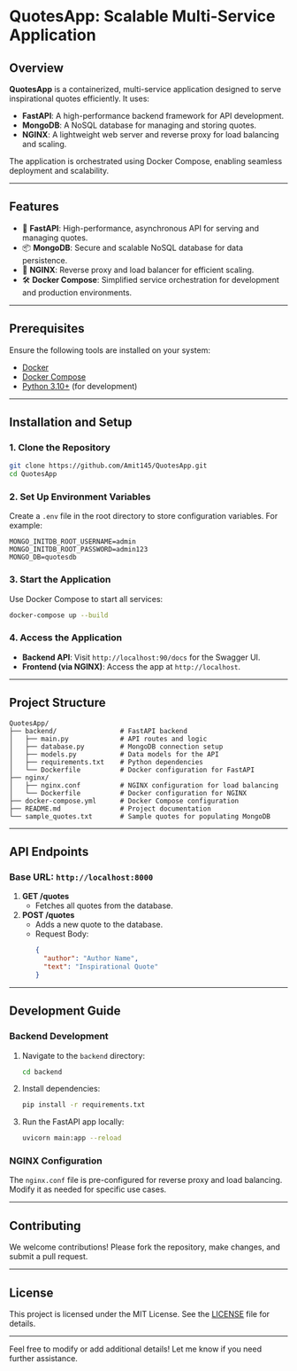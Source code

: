 
# QuotesApp: Scalable Multi-Service Application

## Overview
**QuotesApp** is a containerized, multi-service application designed to serve inspirational quotes efficiently. It uses:

- **FastAPI**: A high-performance backend framework for API development.
- **MongoDB**: A NoSQL database for managing and storing quotes.
- **NGINX**: A lightweight web server and reverse proxy for load balancing and scaling.

The application is orchestrated using Docker Compose, enabling seamless deployment and scalability.

---

## Features
- 🚀 **FastAPI**: High-performance, asynchronous API for serving and managing quotes.
- 📦 **MongoDB**: Secure and scalable NoSQL database for data persistence.
- 🔄 **NGINX**: Reverse proxy and load balancer for efficient scaling.
- 🛠️ **Docker Compose**: Simplified service orchestration for development and production environments.

---

## Prerequisites
Ensure the following tools are installed on your system:
- [Docker](https://www.docker.com/get-started)
- [Docker Compose](https://docs.docker.com/compose/install/)
- [Python 3.10+](https://www.python.org/downloads/) (for development)

---

## Installation and Setup

### 1. Clone the Repository
```bash
git clone https://github.com/Amit145/QuotesApp.git
cd QuotesApp
```

### 2. Set Up Environment Variables
Create a `.env` file in the root directory to store configuration variables. For example:
```
MONGO_INITDB_ROOT_USERNAME=admin
MONGO_INITDB_ROOT_PASSWORD=admin123
MONGO_DB=quotesdb
```

### 3. Start the Application
Use Docker Compose to start all services:
```bash
docker-compose up --build
```

### 4. Access the Application
- **Backend API**: Visit `http://localhost:90/docs` for the Swagger UI.
- **Frontend (via NGINX)**: Access the app at `http://localhost`.

---

## Project Structure
```plaintext
QuotesApp/
├── backend/                # FastAPI backend
│   ├── main.py             # API routes and logic
│   ├── database.py         # MongoDB connection setup
│   ├── models.py           # Data models for the API
│   ├── requirements.txt    # Python dependencies
│   └── Dockerfile          # Docker configuration for FastAPI
├── nginx/
│   ├── nginx.conf          # NGINX configuration for load balancing
│   └── Dockerfile          # Docker configuration for NGINX
├── docker-compose.yml      # Docker Compose configuration
├── README.md               # Project documentation
└── sample_quotes.txt       # Sample quotes for populating MongoDB
```

---

## API Endpoints

### Base URL: `http://localhost:8000`
1. **GET /quotes**
   - Fetches all quotes from the database.
2. **POST /quotes**
   - Adds a new quote to the database.
   - Request Body:
     ```json
     {
       "author": "Author Name",
       "text": "Inspirational Quote"
     }
     ```

---

## Development Guide

### Backend Development
1. Navigate to the `backend` directory:
   ```bash
   cd backend
   ```
2. Install dependencies:
   ```bash
   pip install -r requirements.txt
   ```
3. Run the FastAPI app locally:
   ```bash
   uvicorn main:app --reload
   ```

### NGINX Configuration
The `nginx.conf` file is pre-configured for reverse proxy and load balancing. Modify it as needed for specific use cases.

---

## Contributing
We welcome contributions! Please fork the repository, make changes, and submit a pull request. 

---

## License
This project is licensed under the MIT License. See the [LICENSE](LICENSE) file for details.

---

Feel free to modify or add additional details! Let me know if you need further assistance.